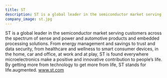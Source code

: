 ```yaml
---
title: ST
description: ST is a global leader in the semiconductor market serving customers across the spectrum of sense and power and automotive products and embedded processing solutions.
company_image: st.jpg
---
```

ST is a global leader in the semiconductor market serving customers across the spectrum of sense and power and automotive products and embedded processing solutions. From energy management and savings to trust and data security, from healthcare and wellness to smart consumer devices, in the home, car and office, at work and at play, ST is found everywhere microelectronics make a positive and innovative contribution to people’s life. By getting more from technology to get more from life, ST stands for life.augmented. www.st.com
